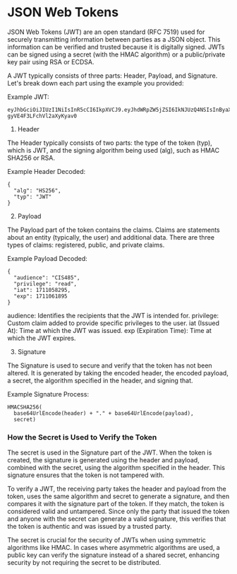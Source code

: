 # JSON Web Tokens

JSON Web Tokens (JWT) are an open standard (RFC 7519) used for securely transmitting information between parties as a JSON object. This information can be verified and trusted because it is digitally signed. JWTs can be signed using a secret (with the HMAC algorithm) or a public/private key pair using RSA or ECDSA.

A JWT typically consists of three parts: Header, Payload, and Signature. Let's break down each part using the example you provided:


Example JWT:

```
eyJhbGciOiJIUzI1NiIsInR5cCI6IkpXVCJ9.eyJhdWRpZW5jZSI6IkNJUzQ4NSIsInByaXZpbGVnZSI6InJlYWQiLCJpYXQiOjE3MTEwNTgyOTUsImV4cCI6MTcxMTA2MTg5NX0.FvTUn6mDhrckUfUejRGf-gyVE4F3LFchVl2aXyKyav0
```

1. Header

The Header typically consists of two parts: the type of the token (typ), which is JWT, and the signing algorithm being used (alg), such as HMAC SHA256 or RSA.

Example Header Decoded:

```
{
  "alg": "HS256",
  "typ": "JWT"
}
```

2. Payload

The Payload part of the token contains the claims. Claims are statements about an entity (typically, the user) and additional data. There are three types of claims: registered, public, and private claims.

Example Payload Decoded:

```
{
  "audience": "CIS485",
  "privilege": "read",
  "iat": 1711058295,
  "exp": 1711061895
}
```

audience: Identifies the recipients that the JWT is intended for.
privilege: Custom claim added to provide specific privileges to the user.
iat (Issued At): Time at which the JWT was issued.
exp (Expiration Time): Time at which the JWT expires.

3. Signature

The Signature is used to secure and verify that the token has not been altered. It is generated by taking the encoded header, the encoded payload, a secret, the algorithm specified in the header, and signing that.

Example Signature Process:

```
HMACSHA256(
  base64UrlEncode(header) + "." + base64UrlEncode(payload),
  secret)
```

### How the Secret is Used to Verify the Token

The secret is used in the Signature part of the JWT. When the token is created, the signature is generated using the header and payload, combined with the secret, using the algorithm specified in the header. This signature ensures that the token is not tampered with.

To verify a JWT, the receiving party takes the header and payload from the token, uses the same algorithm and secret to generate a signature, and then compares it with the signature part of the token. If they match, the token is considered valid and untampered. Since only the party that issued the token and anyone with the secret can generate a valid signature, this verifies that the token is authentic and was issued by a trusted party.

The secret is crucial for the security of JWTs when using symmetric algorithms like HMAC. In cases where asymmetric algorithms are used, a public key can verify the signature instead of a shared secret, enhancing security by not requiring the secret to be distributed.
